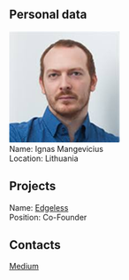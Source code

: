 ## Personal data
![mangevicius photo](photo/ignas_mangevicius.jpg)  
Name: Ignas Mangevicius   
Location: Lithuania
## Projects 
Name: [Edgeless](../projects/edgeless.md)  
Position: Co-Founder
## Contacts
[Medium](https://medium.com/@ignasmangevicius)
